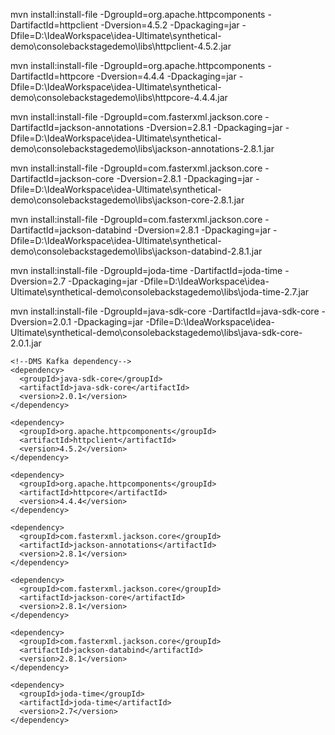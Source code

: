mvn install:install-file -DgroupId=org.apache.httpcomponents -DartifactId=httpclient -Dversion=4.5.2 -Dpackaging=jar -Dfile=D:\IdeaWorkspace\idea-Ultimate\synthetical-demo\consolebackstagedemo\libs\httpclient-4.5.2.jar

mvn install:install-file -DgroupId=org.apache.httpcomponents -DartifactId=httpcore -Dversion=4.4.4 -Dpackaging=jar -Dfile=D:\IdeaWorkspace\idea-Ultimate\synthetical-demo\consolebackstagedemo\libs\httpcore-4.4.4.jar

mvn install:install-file -DgroupId=com.fasterxml.jackson.core -DartifactId=jackson-annotations -Dversion=2.8.1 -Dpackaging=jar -Dfile=D:\IdeaWorkspace\idea-Ultimate\synthetical-demo\consolebackstagedemo\libs\jackson-annotations-2.8.1.jar

mvn install:install-file -DgroupId=com.fasterxml.jackson.core -DartifactId=jackson-core -Dversion=2.8.1 -Dpackaging=jar -Dfile=D:\IdeaWorkspace\idea-Ultimate\synthetical-demo\consolebackstagedemo\libs\jackson-core-2.8.1.jar

mvn install:install-file -DgroupId=com.fasterxml.jackson.core -DartifactId=jackson-databind	 -Dversion=2.8.1 -Dpackaging=jar -Dfile=D:\IdeaWorkspace\idea-Ultimate\synthetical-demo\consolebackstagedemo\libs\jackson-databind-2.8.1.jar

mvn install:install-file -DgroupId=joda-time -DartifactId=joda-time -Dversion=2.7 -Dpackaging=jar -Dfile=D:\IdeaWorkspace\idea-Ultimate\synthetical-demo\consolebackstagedemo\libs\joda-time-2.7.jar

mvn install:install-file -DgroupId=java-sdk-core -DartifactId=java-sdk-core -Dversion=2.0.1 -Dpackaging=jar -Dfile=D:\IdeaWorkspace\idea-Ultimate\synthetical-demo\consolebackstagedemo\libs\java-sdk-core-2.0.1.jar




	<!--DMS Kafka dependency-->
    <dependency>
      <groupId>java-sdk-core</groupId>
      <artifactId>java-sdk-core</artifactId>
      <version>2.0.1</version>
    </dependency>

    <dependency>
      <groupId>org.apache.httpcomponents</groupId>
      <artifactId>httpclient</artifactId>
      <version>4.5.2</version>
    </dependency>

    <dependency>
      <groupId>org.apache.httpcomponents</groupId>
      <artifactId>httpcore</artifactId>
      <version>4.4.4</version>
    </dependency>

    <dependency>
      <groupId>com.fasterxml.jackson.core</groupId>
      <artifactId>jackson-annotations</artifactId>
      <version>2.8.1</version>
    </dependency>

    <dependency>
      <groupId>com.fasterxml.jackson.core</groupId>
      <artifactId>jackson-core</artifactId>
      <version>2.8.1</version>
    </dependency>

    <dependency>
      <groupId>com.fasterxml.jackson.core</groupId>
      <artifactId>jackson-databind</artifactId>
      <version>2.8.1</version>
    </dependency>

    <dependency>
      <groupId>joda-time</groupId>
      <artifactId>joda-time</artifactId>
      <version>2.7</version>
    </dependency>